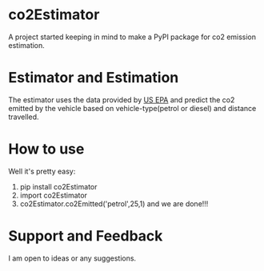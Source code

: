 # co2Estimator
A project started keeping in mind to make a PyPI package for co2 emission estimation.

# Estimator and Estimation
The estimator uses the data provided by [US EPA](https://www.epa.gov/greenvehicles/greenhouse-gas-emissions-typical-passenger-vehicle) and predict the co2 emitted by the vehicle based on vehicle-type(petrol or diesel) and distance travelled.

# How to use
Well it's pretty easy:
1. pip install co2Estimator
2. import co2Estimator
3. co2Estimator.co2Emitted('petrol',25,1)
and we are done!!!

# Support and Feedback
I am open to ideas or any suggestions.
